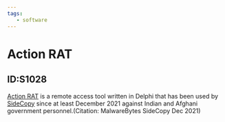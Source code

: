```yaml
---
tags:
   - software
---
```

# Action RAT
## ID:S1028
[Action RAT](/mitre/software/S1028) is a  remote access tool written in Delphi that has been used by [SideCopy](/mitre/groups/G1008) since at least December 2021 against Indian and Afghani government personnel.(Citation: MalwareBytes SideCopy Dec 2021)
